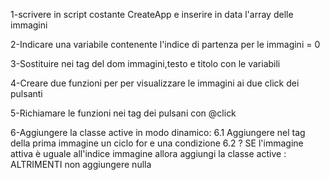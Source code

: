 1-scrivere in script costante CreateApp e inserire in data l'array delle immagini

2-Indicare una variabile contenente l'indice di partenza per le immagini = 0

3-Sostituire nei tag del dom immagini,testo e titolo con le variabili

4-Creare due funzioni per per visualizzare le immagini ai due click dei pulsanti

5-Richiamare le funzioni nei tag dei pulsani con @click

6-Aggiungere la classe active in modo dinamico:
6.1 Aggiungere nel tag della prima immagine un ciclo for e una condizione
6.2 ? SE l'immagine attiva è uguale all'indice immagine allora aggiungi la classe active
    : ALTRIMENTI non aggiungere nulla